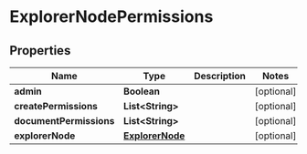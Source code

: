 # ExplorerNodePermissions

## Properties
Name | Type | Description | Notes
------------ | ------------- | ------------- | -------------
**admin** | **Boolean** |  |  [optional]
**createPermissions** | **List&lt;String&gt;** |  |  [optional]
**documentPermissions** | **List&lt;String&gt;** |  |  [optional]
**explorerNode** | [**ExplorerNode**](ExplorerNode.md) |  |  [optional]
